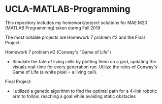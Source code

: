 # UCLA-MATLAB-Programming
This repository includes my homework/project solutions for MAE M20 (MATLAB Programming) taken during Fall 2019

The most notable projects are Homework 7 problem #2 and the Final Project:

Homework 7 problem #2 (Conway's "Game of Life")
  - Simulate the fate of living cells by plotting them on a grid, updating the visuals real-time for every generation run. Utilize the rules of Conway's Game of 
  Life (a white pixel = a living cell).

Final Project:
  - I utilized a genetic algorithm to find the optimal path for a 4-link robotic arm to follow, reaching a goal while avoiding static obstacles
